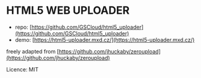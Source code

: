 # HTML5 WEB UPLOADER

* repo: [https://github.com/GSCloud/html5_uploader](https://github.com/GSCloud/html5_uploader)
* demo: [https://html5-uploader.mxd.cz/](https://html5-uploader.mxd.cz/)

freely adapted from [https://github.com/jhuckaby/zeroupload](https://github.com/jhuckaby/zeroupload)

Licence: MIT
